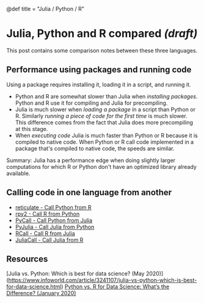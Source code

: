 @def title = "Julia / Python / R"

# Julia, Python and R compared *(draft)*

This post contains some comparison notes between these three languages.

## Performance using packages and running code

Using a package requires installing it, loading it in a script, and running it.
* Python and R are somewhat slower than Julia when _installing packages_. Python and R use it for compiling and Julia for precompiling.
* Julia is much slower when _loading a package_ in a script than Python or R. Similarly _running a piece of code for the first time_ is much slower. This difference comes from the fact that Julia does more precompiling at this stage.
* When _executing code_ Julia is much faster than Python or R because it is compiled to native code. When Python or R call code implemented in a package that's compiled to native code, the speeds are similar.

Summary: Julia has a performance edge when doing slightly larger computations for which R or Python don't have an optimized library already available.

## Calling code in one language from another

* [reticulate - Call Python from R](https://rstudio.github.io/reticulate/articles/calling_python.html)
* [rpy2 - Call R from Python](https://rpy2.github.io/doc/latest/html/index.html)
* [PyCall - Call Python from Julia](https://github.com/JuliaPy/PyCall.jl)
* [PyJulia - Call Julia from Python](https://github.com/JuliaPy/pyjulia)
* [RCall - Call R from Julia](https://github.com/JuliaInterop/RCall.jl)
* [JuliaCall - Call Julia from R](https://cran.r-project.org/web/packages/JuliaCall/index.html)


## Resources

[Julia vs. Python: Which is best for data science? (May 2020)] (https://www.infoworld.com/article/3241107/julia-vs-python-which-is-best-for-data-science.html)
[Python vs. R for Data Science: What’s the Difference? (January 2020)](https://www.datacamp.com/community/blog/when-to-use-python-or-r)



